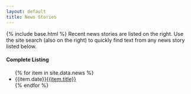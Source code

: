 ```yaml
---
layout: default
title: News Stories
---
```

{% include base.html %}
Recent news stories are listed on the right. Use the site search
(also on the right) to quickly find text from any news story listed
below.

#### Complete Listing
<ul>
{% for item in site.data.news %}
<li class="clear"><span class="align-right float-right">{{item.date}}</span><a href="{{base}}{{item.link}}">{{item.title}}</a></li>
{% endfor %}
</ul>
